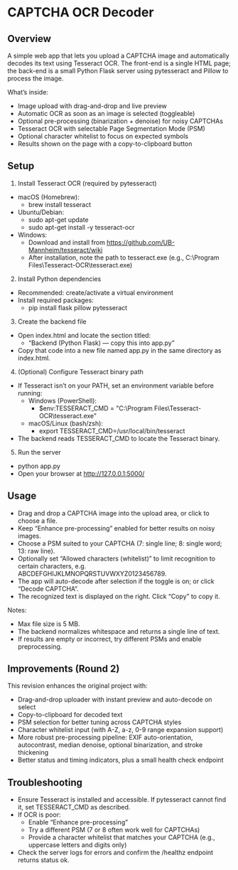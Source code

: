 # CAPTCHA OCR Decoder

## Overview
A simple web app that lets you upload a CAPTCHA image and automatically decodes its text using Tesseract OCR. The front-end is a single HTML page; the back-end is a small Python Flask server using pytesseract and Pillow to process the image.

What’s inside:
- Image upload with drag-and-drop and live preview
- Automatic OCR as soon as an image is selected (toggleable)
- Optional pre-processing (binarization + denoise) for noisy CAPTCHAs
- Tesseract OCR with selectable Page Segmentation Mode (PSM)
- Optional character whitelist to focus on expected symbols
- Results shown on the page with a copy-to-clipboard button

## Setup

1) Install Tesseract OCR (required by pytesseract)
- macOS (Homebrew):
  - brew install tesseract
- Ubuntu/Debian:
  - sudo apt-get update
  - sudo apt-get install -y tesseract-ocr
- Windows:
  - Download and install from https://github.com/UB-Mannheim/tesseract/wiki
  - After installation, note the path to tesseract.exe (e.g., C:\Program Files\Tesseract-OCR\tesseract.exe)

2) Install Python dependencies
- Recommended: create/activate a virtual environment
- Install required packages:
  - pip install flask pillow pytesseract

3) Create the backend file
- Open index.html and locate the section titled:
  - “Backend (Python Flask) — copy this into app.py”
- Copy that code into a new file named app.py in the same directory as index.html.

4) (Optional) Configure Tesseract binary path
- If Tesseract isn’t on your PATH, set an environment variable before running:
  - Windows (PowerShell):
    - $env:TESSERACT_CMD = "C:\Program Files\Tesseract-OCR\tesseract.exe"
  - macOS/Linux (bash/zsh):
    - export TESSERACT_CMD=/usr/local/bin/tesseract
- The backend reads TESSERACT_CMD to locate the Tesseract binary.

5) Run the server
- python app.py
- Open your browser at http://127.0.0.1:5000/

## Usage
- Drag and drop a CAPTCHA image into the upload area, or click to choose a file.
- Keep “Enhance pre-processing” enabled for better results on noisy images.
- Choose a PSM suited to your CAPTCHA (7: single line; 8: single word; 13: raw line).
- Optionally set “Allowed characters (whitelist)” to limit recognition to certain characters, e.g. ABCDEFGHIJKLMNOPQRSTUVWXYZ0123456789.
- The app will auto-decode after selection if the toggle is on; or click “Decode CAPTCHA”.
- The recognized text is displayed on the right. Click “Copy” to copy it.

Notes:
- Max file size is 5 MB.
- The backend normalizes whitespace and returns a single line of text.
- If results are empty or incorrect, try different PSMs and enable preprocessing.

## Improvements (Round 2)
This revision enhances the original project with:
- Drag-and-drop uploader with instant preview and auto-decode on select
- Copy-to-clipboard for decoded text
- PSM selection for better tuning across CAPTCHA styles
- Character whitelist input (with A-Z, a-z, 0-9 range expansion support)
- More robust pre-processing pipeline: EXIF auto-orientation, autocontrast, median denoise, optional binarization, and stroke thickening
- Better status and timing indicators, plus a small health check endpoint

## Troubleshooting
- Ensure Tesseract is installed and accessible. If pytesseract cannot find it, set TESSERACT_CMD as described.
- If OCR is poor:
  - Enable “Enhance pre-processing”
  - Try a different PSM (7 or 8 often work well for CAPTCHAs)
  - Provide a character whitelist that matches your CAPTCHA (e.g., uppercase letters and digits only)
- Check the server logs for errors and confirm the /healthz endpoint returns status ok.